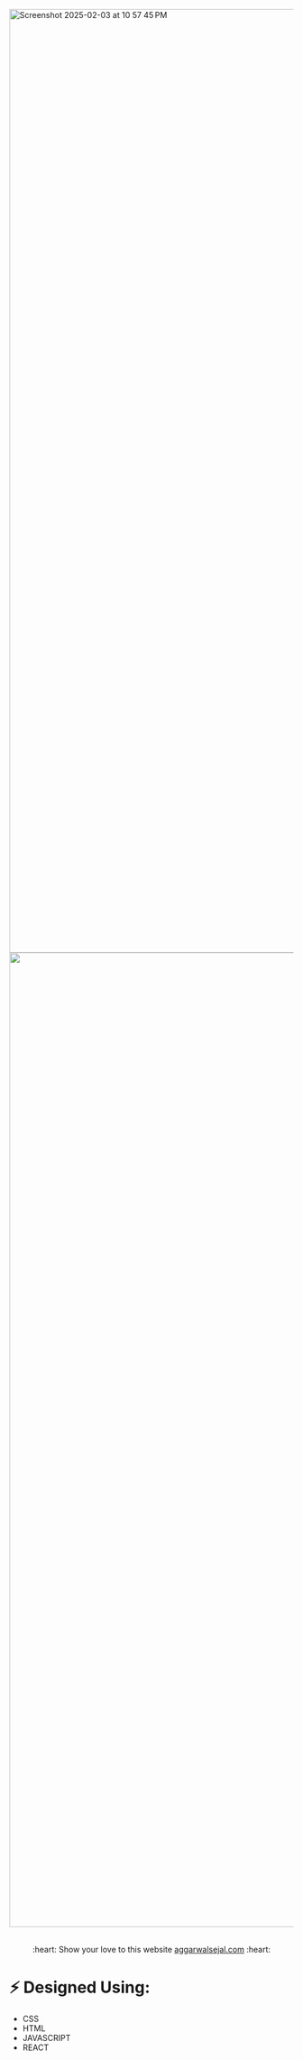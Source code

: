 <img width="1673" alt="Screenshot 2025-02-03 at 10 57 45 PM" src="https://github.com/user-attachments/assets/b71a606c-7cc1-4990-89e1-a1f7853ca7e0" /><img width="1728" src="https://github.com/user-attachments/assets/b71a606c-7cc1-4990-89e1-a1f7853ca7e0">
<br /><br />
<p align=center> :heart: Show your love to this website <a href="https://portfolio-73ew.onrender.com/">aggarwalsejal.com</a> :heart:</p>

# :zap: Designed Using: <br>
 * CSS
 * HTML
 * JAVASCRIPT
 * REACT

